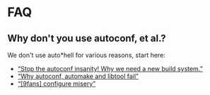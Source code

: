 FAQ
===

Why don't you use autoconf, et al.?
-----------------------------------
We don't use auto*hell for various reasons, start here:

* [&#8220;Stop the autoconf insanity! Why we need a new build system.&#8221;](http://freecode.com/articles/stop-the-autoconf-insanity-why-we-need-a-new-build-system)
* [&#8220;Why autoconf, automake and libtool fail&#8221;](http://www.ohse.de/uwe/articles/aal.html)
* [&#8220;[9fans] configure misery&#8221;](http://lists.cse.psu.edu/archives/9fans/2003-November/029714.html)
